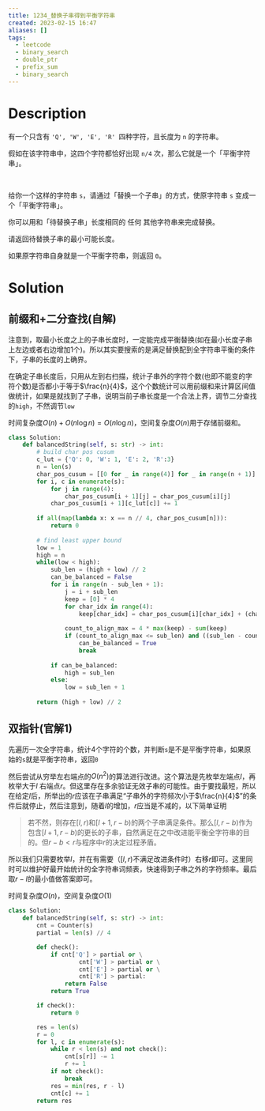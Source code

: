 ```yaml
---
title: 1234_替换子串得到平衡字符串
created: 2023-02-15 16:47
aliases: []
tags:
  - leetcode 
  - binary_search 
  - double_ptr
  - prefix_sum 
  - binary_search 
---
```


# Description

有一个只含有 `'Q', 'W', 'E', 'R' `四种字符，且长度为 `n` 的字符串。

假如在该字符串中，这四个字符都恰好出现 `n/4` 次，那么它就是一个「平衡字符串」。

 

给你一个这样的字符串 `s`，请通过「替换一个子串」的方式，使原字符串 `s` 变成一个「平衡字符串」。

你可以用和「待替换子串」长度相同的 任何 其他字符串来完成替换。

请返回待替换子串的最小可能长度。

如果原字符串自身就是一个平衡字符串，则返回 `0`。

# Solution

## 前缀和+二分查找(自解)

注意到，取最小长度之上的子串长度时，一定能完成平衡替换(如在最小长度子串上左边或者右边增加1个)。所以其实要搜索的是满足替换配到全字符串平衡的条件下，子串的长度的上确界。

在确定子串长度后，只用从左到右扫描，统计子串外的字符个数(也即不能变的字符个数)是否都小于等于$\frac{n}{4}$，这个个数统计可以用前缀和来计算区间值做统计，如果是就找到了子串，说明当前子串长度是一个合法上界，调节二分查找的`high`，不然调节`low`

时间复杂度$O(n) + O(n\log n) = O(n\log n)$，空间复杂度$O(n)$用于存储前缀和。

```python
class Solution:
    def balancedString(self, s: str) -> int:
        # build char pos cusum
        c_lut = {'Q': 0, 'W': 1, 'E': 2, 'R':3}
        n = len(s)
        char_pos_cusum = [[0 for _ in range(4)] for _ in range(n + 1)]
        for i, c in enumerate(s):
            for j in range(4):
                char_pos_cusum[i + 1][j] = char_pos_cusum[i][j]
            char_pos_cusum[i + 1][c_lut[c]] += 1
        
        if all(map(lambda x: x == n // 4, char_pos_cusum[n])):
            return 0
        
        # find least upper bound 
        low = 1
        high = n
        while(low < high):
            sub_len = (high + low) // 2
            can_be_balanced = False
            for i in range(n - sub_len + 1):
                j = i + sub_len
                keep = [0] * 4
                for char_idx in range(4):
                    keep[char_idx] = char_pos_cusum[i][char_idx] + (char_pos_cusum[n][char_idx] - char_pos_cusum[j][char_idx])
                
                count_to_align_max = 4 * max(keep) - sum(keep)
                if (count_to_align_max <= sub_len) and ((sub_len - count_to_align_max) % 4 == 0):
                    can_be_balanced = True
                    break
            
            if can_be_balanced:
                high = sub_len
            else:
                low = sub_len + 1
        
        return (high + low) // 2
```

## 双指针(官解1)

先遍历一次全字符串，统计4个字符的个数，并判断`s`是不是平衡字符串，如果原始的`s`就是平衡字符串，返回`0`

然后尝试从穷举左右端点的$O(n^2)$的算法进行改进。这个算法是先枚举左端点$l$，再枚举大于$l$ 右端点$r$。但这里存在多余验证无效子串的可能性。由于要找最短，所以在给定$l$后，所举出的$r$应该在子串满足“子串外的字符频次小于$\frac{n}{4}$”的条件后就停止，然后注意到，随着$l$的增加，$r$应当是不减的，以下简单证明

> 若不然，则存在$[l, r)$和$[l + 1, r - b)$的两个子串满足条件。那么$[l, r - b)$作为包含$[l + 1, r - b)$的更长的子串，自然满足在之中改进能平衡全字符串的目的。但$r - b <r$与程序中$r$的决定过程矛盾。

所以我们只需要枚举$l$，并在有需要（$[l, r)$不满足改进条件时）右移$r$即可。这里同时可以维护好最开始统计的全字符串词频表，快速得到子串之外的字符频率。最后取$r - l$的最小值做答案即可。

时间复杂度$O(n)$，空间复杂度$O(1)$

```python
class Solution:
    def balancedString(self, s: str) -> int:
        cnt = Counter(s)
        partial = len(s) // 4

        def check():
            if cnt['Q'] > partial or \
                    cnt['W'] > partial or \
                    cnt['E'] > partial or \
                    cnt['R'] > partial:
                return False
            return True

        if check():
            return 0

        res = len(s)
        r = 0
        for l, c in enumerate(s):
            while r < len(s) and not check():
                cnt[s[r]] -= 1
                r += 1
            if not check():
                break
            res = min(res, r - l)
            cnt[c] += 1
        return res
```


